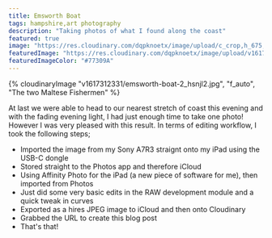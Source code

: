 ```yaml
---
title: Emsworth Boat
tags: hampshire,art photography
description: "Taking photos of what I found along the coast"
featured: true
image: "https://res.cloudinary.com/dqpknoetx/image/upload/c_crop,h_675,w_1200/v1617312331/emsworth-boat-2_hsnjl2.jpg"
featuredImage: "https://res.cloudinary.com/dqpknoetx/image/upload/v1617312331/emsworth-boat-2_hsnjl2.jpg"
featuredImageColor: "#77309A"
---
```


{% 
  cloudinaryImage
    "v1617312331/emsworth-boat-2_hsnjl2.jpg",
    "f_auto",
    "The two Maltese Fishermen"
%}

At last we were able to head to our nearest stretch of coast this evening and with the fading evening light, I had just enough time to take one photo! However I was very pleased with this result. In terms of editing workflow, I took the following steps;

- Imported the image from my Sony A7R3 straignt onto my iPad using the USB-C dongle
- Stored straight to the Photos app and therefore iCloud
- Using Affinity Photo for the iPad (a new piece of software for me), then imported from Photos
- Just did some very basic edits in the RAW development module and a quick tweak in curves
- Exported as a hires JPEG image to iCloud and then onto Cloudinary
- Grabbed the URL to create this blog post
- That's that!

